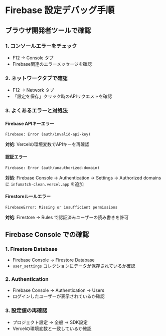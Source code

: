# Firebase 設定デバッグ手順

## ブラウザ開発者ツールで確認

### 1. コンソールエラーをチェック
- F12 → Console タブ
- Firebase関連のエラーメッセージを確認

### 2. ネットワークタブで確認  
- F12 → Network タブ
- 「設定を保存」クリック時のAPIリクエストを確認

### 3. よくあるエラーと対処法

#### Firebase APIキーエラー
```
Firebase: Error (auth/invalid-api-key)
```
**対処**: Vercelの環境変数でAPIキーを再確認

#### 認証エラー
```
Firebase: Error (auth/unauthorized-domain)
```  
**対処**: Firebase Console → Authentication → Settings → Authorized domains に `infumatch-clean.vercel.app` を追加

#### Firestoreルールエラー
```
FirebaseError: Missing or insufficient permissions
```
**対処**: Firestore → Rules で認証済みユーザーの読み書きを許可

## Firebase Console での確認

### 1. Firestore Database
- Firebase Console → Firestore Database
- `user_settings` コレクションにデータが保存されているか確認

### 2. Authentication
- Firebase Console → Authentication → Users
- ログインしたユーザーが表示されているか確認

### 3. 設定値の再確認
- プロジェクト設定 → 全般 → SDK設定
- Vercelの環境変数と一致しているか確認